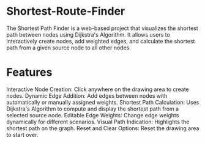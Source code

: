 # Shortest-Route-Finder

The Shortest Path Finder is a web-based project that visualizes the shortest path between nodes using Dijkstra's Algorithm. It allows users to interactively create nodes, add weighted edges, and calculate the shortest path from a given source node to all other nodes.

# Features
Interactive Node Creation: Click anywhere on the drawing area to create nodes.
Dynamic Edge Addition: Add edges between nodes with automatically or manually assigned weights.
Shortest Path Calculation: Uses Dijkstra's Algorithm to compute and display the shortest path from a selected source node.
Editable Edge Weights: Change edge weights dynamically for different scenarios.
Visual Path Indication: Highlights the shortest path on the graph.
Reset and Clear Options: Reset the drawing area to start over.
